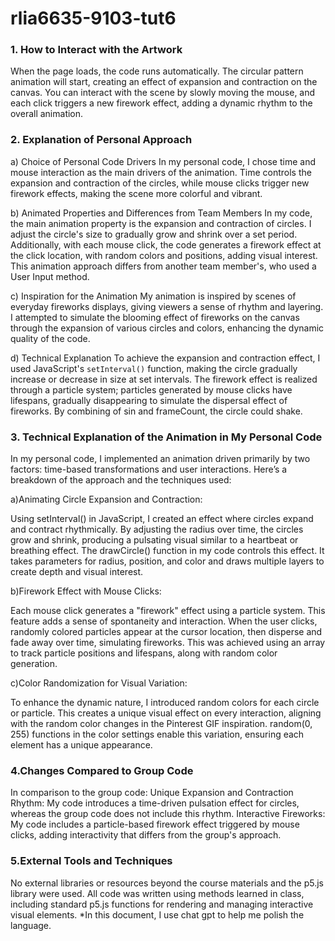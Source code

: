 # rlia6635-9103-tut6

### 1. How to Interact with the Artwork  
When the page loads, the code runs automatically. The circular pattern animation will start, creating an effect of expansion and contraction on the canvas. You can interact with the scene by slowly moving the mouse, and each click triggers a new firework effect, adding a dynamic rhythm to the overall animation.

### 2. Explanation of Personal Approach  
a) Choice of Personal Code Drivers 
In my personal code, I chose time and mouse interaction as the main drivers of the animation. Time controls the expansion and contraction of the circles, while mouse clicks trigger new firework effects, making the scene more colorful and vibrant.

b) Animated Properties and Differences from Team Members 
In my code, the main animation property is the expansion and contraction of circles. I adjust the circle's size to gradually grow and shrink over a set period. Additionally, with each mouse click, the code generates a firework effect at the click location, with random colors and positions, adding visual interest. This animation approach differs from another team member's, who used a User Input method.

c) Inspiration for the Animation
My animation is inspired by scenes of everyday fireworks displays, giving viewers a sense of rhythm and layering. I attempted to simulate the blooming effect of fireworks on the canvas through the expansion of various circles and colors, enhancing the dynamic quality of the code.

d) Technical Explanation
To achieve the expansion and contraction effect, I used JavaScript's `setInterval()` function, making the circle gradually increase or decrease in size at set intervals. The firework effect is realized through a particle system; particles generated by mouse clicks have lifespans, gradually disappearing to simulate the dispersal effect of fireworks. By combining of sin and frameCount, the circle could shake.

### 3. Technical Explanation of the Animation in My Personal Code
In my personal code, I implemented an animation driven primarily by two factors: time-based transformations and user interactions. Here’s a breakdown of the approach and the techniques used:

a)Animating Circle Expansion and Contraction:

Using setInterval() in JavaScript, I created an effect where circles expand and contract rhythmically. By adjusting the radius over time, the circles grow and shrink, producing a pulsating visual similar to a heartbeat or breathing effect.
The drawCircle() function in my code controls this effect. It takes parameters for radius, position, and color and draws multiple layers to create depth and visual interest.

b)Firework Effect with Mouse Clicks:

Each mouse click generates a "firework" effect using a particle system. This feature adds a sense of spontaneity and interaction.
When the user clicks, randomly colored particles appear at the cursor location, then disperse and fade away over time, simulating fireworks. This was achieved using an array to track particle positions and lifespans, along with random color generation.

c)Color Randomization for Visual Variation:

To enhance the dynamic nature, I introduced random colors for each circle or particle. This creates a unique visual effect on every interaction, aligning with the random color changes in the Pinterest GIF inspiration.
random(0, 255) functions in the color settings enable this variation, ensuring each element has a unique appearance.

### 4.Changes Compared to Group Code
In comparison to the group code: Unique Expansion and Contraction Rhythm: My code introduces a time-driven pulsation effect for circles, whereas the group code does not include this rhythm.
Interactive Fireworks: My code includes a particle-based firework effect triggered by mouse clicks, adding interactivity that differs from the group's approach.

### 5.External Tools and Techniques
No external libraries or resources beyond the course materials and the p5.js library were used. All code was written using methods learned in class, including standard p5.js functions for rendering and managing interactive visual elements. *In this document, I use chat gpt to help me polish the language.